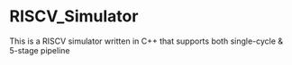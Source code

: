 # RISCV_Simulator
This is a RISCV simulator written in C++ that supports both single-cycle &amp; 5-stage pipeline
